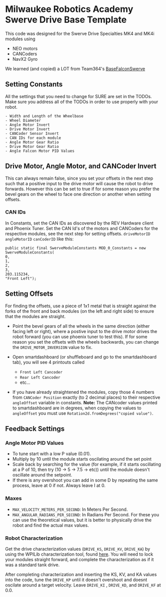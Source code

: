 # Milwaukee Robotics Academy Swerve Drive Base Template

This code was designed for the Swerve Drive Specialties MK4 and MK4i modules using
- NEO motors
- CANCoders 
- NavX2 Gyro

We learned (and copied) a LOT from Team364's [BaseFalconSwerve](https://github.com/Team364/BaseFalconSwerve)

## Setting Constants
All the settings that you need to change for SURE are set in the TODOs. Make sure you address all of the TODOs in order to use properly with your robot.

    - Width and Length of the Wheelbase
    - Wheel Diameter
    - Angle Motor Invert
    - Drive Motor Invert
    - CANCoder Sensor Invert
    - CAN IDs for each module
    - Angle Motor Gear Ratio
    - Drive Motor Gear Ratio
    - Angle Falcon Motor PID Values

## Drive Motor, Angle Motor, and CANCoder Invert
This can always remain false, since you set your offsets in the next step such that a positive input to the drive motor will cause the robot to drive forwards.
However this can be set to true if for some reason you prefer the bevel gears on the wheel to face one direction or another when setting offsets. 

### CAN IDs

In Constants, set the CAN IDs as discovered by the REV Hardware client and Phoenix Tuner. 
Set the CAN Id's of the motors and CANCoders for the respective modules, see the next step for setting offsets.
```driveMotorID``` ```angleMotorID``` ```canCoderID``` like this:


    public static final SwerveModuleConstants MOD_0_Constants = new SwerveModuleConstants(
    0,
    1,
    2,
    3,
    203.115234,
    "Front Left");

## Setting Offsets

For finding the offsets, use a piece of 1x1 metal that is straight against the forks of the front and back modules (on the left and right side) to ensure that the modules are straight. 

- Point the bevel gears of all the wheels in the same direction (either facing left or right), where a postive input to the drive motor drives the robot forward (you can use phoenix tuner to test this). If for some reason you set the offsets with the wheels backwards, you can change the ```DRIVE_MOTOR_INVERSION``` value to fix.

- Open smartdashboard (or shuffleboard and go to the smartdashboard tab), you will see 4 printouts called 
    - ```Front Left Cancoder```
    - ```Rear Left Cancoder```
    - etc... 

- If you have already straightened the modules, copy those 4 numbers from ```CANCoder Position``` exactly (to 2 decimal places) to their respective ```angleOffset``` variable in constants.
**Note:** The CANcoder values printed to smartdashboard are in degrees, when copying the values to ```angleOffset``` you must use ```Rotation2d.fromDegrees("copied value")```.

## Feedback Settings

### Angle Motor PID Values
- To tune start with a low P value (0.01).
- Multiply by 10 until the module starts oscilating around the set point
- Scale back by searching for the value (for example, if it starts oscillating at a P of 10, then try (10 -> 5 -> 7.5 -> etc)) until the module doesn't oscillate around the setpoint.
- If there is any overshoot you can add in some D by repeating the same process, leave at 0 if not. Always leave I at 0.

### Maxes
- ```MAX_VELOCITY_METERS_PER_SECOND```: In Meters Per Second. 
- ```MAX_ANGULAR_RADIANS_PER_SECOND```: In Radians Per Second. 
For these you can use the theoretical values, but it is better to physically drive the robot and find the actual max values.

### Robot Characterization
Get the drive characterization values (```DRIVE_KS```, ```DRIVE_KV```, ```DRIVE_KA```) by using the WPILib characterization tool, found [here](https://docs.wpilib.org/en/stable/docs/software/wpilib-tools/robot-characterization/introduction.html). You will need to lock your modules straight forward, and complete the characterization as if it was a standard tank drive.

After completing characterization and inserting the KS, KV, and KA values into the code, tune the ```DRIVE_KP``` until it doesn't overshoot and doesnt oscilate around a target velocity.
Leave ```DRIVE_KI``` , ```DRIVE_KD```, and ```DRIVE_KF``` at 0.0.
